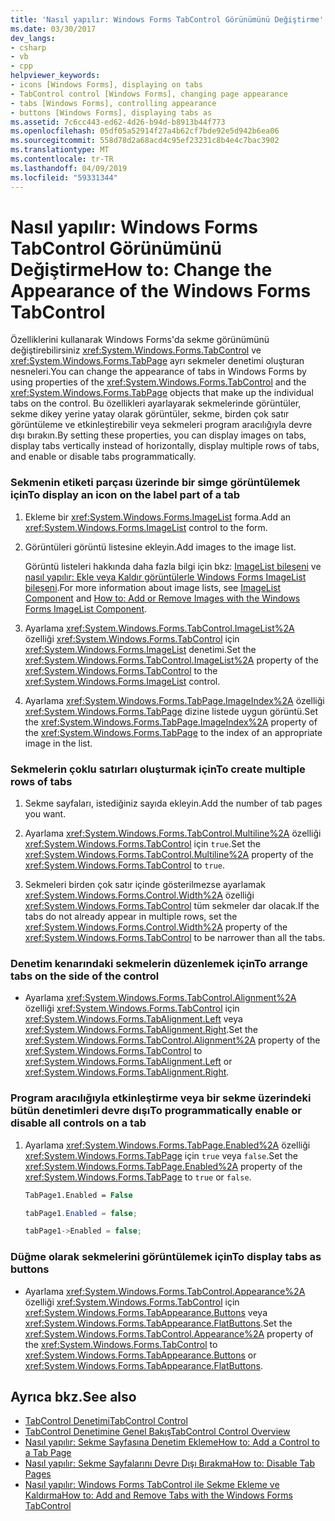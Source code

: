 ```yaml
---
title: 'Nasıl yapılır: Windows Forms TabControl Görünümünü Değiştirme'
ms.date: 03/30/2017
dev_langs:
- csharp
- vb
- cpp
helpviewer_keywords:
- icons [Windows Forms], displaying on tabs
- TabControl control [Windows Forms], changing page appearance
- tabs [Windows Forms], controlling appearance
- buttons [Windows Forms], displaying tabs as
ms.assetid: 7c6cc443-ed62-4d26-b94d-b8913b44f773
ms.openlocfilehash: 05df05a52914f27a4b62cf7bde92e5d942b6ea06
ms.sourcegitcommit: 558d78d2a68acd4c95ef23231c8b4e4c7bac3902
ms.translationtype: MT
ms.contentlocale: tr-TR
ms.lasthandoff: 04/09/2019
ms.locfileid: "59331344"
---
```

# <a name="how-to-change-the-appearance-of-the-windows-forms-tabcontrol"></a><span data-ttu-id="e783e-102">Nasıl yapılır: Windows Forms TabControl Görünümünü Değiştirme</span><span class="sxs-lookup"><span data-stu-id="e783e-102">How to: Change the Appearance of the Windows Forms TabControl</span></span>
<span data-ttu-id="e783e-103">Özelliklerini kullanarak Windows Forms'da sekme görünümünü değiştirebilirsiniz <xref:System.Windows.Forms.TabControl> ve <xref:System.Windows.Forms.TabPage> ayrı sekmeler denetimi oluşturan nesneleri.</span><span class="sxs-lookup"><span data-stu-id="e783e-103">You can change the appearance of tabs in Windows Forms by using properties of the <xref:System.Windows.Forms.TabControl> and the <xref:System.Windows.Forms.TabPage> objects that make up the individual tabs on the control.</span></span> <span data-ttu-id="e783e-104">Bu özellikleri ayarlayarak sekmelerinde görüntüler, sekme dikey yerine yatay olarak görüntüler, sekme, birden çok satır görüntüleme ve etkinleştirebilir veya sekmeleri program aracılığıyla devre dışı bırakın.</span><span class="sxs-lookup"><span data-stu-id="e783e-104">By setting these properties, you can display images on tabs, display tabs vertically instead of horizontally, display multiple rows of tabs, and enable or disable tabs programmatically.</span></span>  
  
### <a name="to-display-an-icon-on-the-label-part-of-a-tab"></a><span data-ttu-id="e783e-105">Sekmenin etiketi parçası üzerinde bir simge görüntülemek için</span><span class="sxs-lookup"><span data-stu-id="e783e-105">To display an icon on the label part of a tab</span></span>  
  
1. <span data-ttu-id="e783e-106">Ekleme bir <xref:System.Windows.Forms.ImageList> forma.</span><span class="sxs-lookup"><span data-stu-id="e783e-106">Add an <xref:System.Windows.Forms.ImageList> control to the form.</span></span>  
  
2. <span data-ttu-id="e783e-107">Görüntüleri görüntü listesine ekleyin.</span><span class="sxs-lookup"><span data-stu-id="e783e-107">Add images to the image list.</span></span>  
  
     <span data-ttu-id="e783e-108">Görüntü listeleri hakkında daha fazla bilgi için bkz: [ImageList bileşeni](imagelist-component-windows-forms.md) ve [nasıl yapılır: Ekle veya Kaldır görüntülerle Windows Forms ImageList bileşeni](how-to-add-or-remove-images-with-the-windows-forms-imagelist-component.md).</span><span class="sxs-lookup"><span data-stu-id="e783e-108">For more information about image lists, see [ImageList Component](imagelist-component-windows-forms.md) and [How to: Add or Remove Images with the Windows Forms ImageList Component](how-to-add-or-remove-images-with-the-windows-forms-imagelist-component.md).</span></span>  
  
3. <span data-ttu-id="e783e-109">Ayarlama <xref:System.Windows.Forms.TabControl.ImageList%2A> özelliği <xref:System.Windows.Forms.TabControl> için <xref:System.Windows.Forms.ImageList> denetimi.</span><span class="sxs-lookup"><span data-stu-id="e783e-109">Set the <xref:System.Windows.Forms.TabControl.ImageList%2A> property of the <xref:System.Windows.Forms.TabControl> to the <xref:System.Windows.Forms.ImageList> control.</span></span>  
  
4. <span data-ttu-id="e783e-110">Ayarlama <xref:System.Windows.Forms.TabPage.ImageIndex%2A> özelliği <xref:System.Windows.Forms.TabPage> dizine listede uygun görüntü.</span><span class="sxs-lookup"><span data-stu-id="e783e-110">Set the <xref:System.Windows.Forms.TabPage.ImageIndex%2A> property of the <xref:System.Windows.Forms.TabPage> to the index of an appropriate image in the list.</span></span>  
  
### <a name="to-create-multiple-rows-of-tabs"></a><span data-ttu-id="e783e-111">Sekmelerin çoklu satırları oluşturmak için</span><span class="sxs-lookup"><span data-stu-id="e783e-111">To create multiple rows of tabs</span></span>  
  
1. <span data-ttu-id="e783e-112">Sekme sayfaları, istediğiniz sayıda ekleyin.</span><span class="sxs-lookup"><span data-stu-id="e783e-112">Add the number of tab pages you want.</span></span>  
  
2. <span data-ttu-id="e783e-113">Ayarlama <xref:System.Windows.Forms.TabControl.Multiline%2A> özelliği <xref:System.Windows.Forms.TabControl> için `true`.</span><span class="sxs-lookup"><span data-stu-id="e783e-113">Set the <xref:System.Windows.Forms.TabControl.Multiline%2A> property of the <xref:System.Windows.Forms.TabControl> to `true`.</span></span>  
  
3. <span data-ttu-id="e783e-114">Sekmeleri birden çok satır içinde gösterilmezse ayarlamak <xref:System.Windows.Forms.Control.Width%2A> özelliği <xref:System.Windows.Forms.TabControl> tüm sekmeler dar olacak.</span><span class="sxs-lookup"><span data-stu-id="e783e-114">If the tabs do not already appear in multiple rows, set the <xref:System.Windows.Forms.Control.Width%2A> property of the <xref:System.Windows.Forms.TabControl> to be narrower than all the tabs.</span></span>  
  
### <a name="to-arrange-tabs-on-the-side-of-the-control"></a><span data-ttu-id="e783e-115">Denetim kenarındaki sekmelerin düzenlemek için</span><span class="sxs-lookup"><span data-stu-id="e783e-115">To arrange tabs on the side of the control</span></span>  
  
-   <span data-ttu-id="e783e-116">Ayarlama <xref:System.Windows.Forms.TabControl.Alignment%2A> özelliği <xref:System.Windows.Forms.TabControl> için <xref:System.Windows.Forms.TabAlignment.Left> veya <xref:System.Windows.Forms.TabAlignment.Right>.</span><span class="sxs-lookup"><span data-stu-id="e783e-116">Set the <xref:System.Windows.Forms.TabControl.Alignment%2A> property of the <xref:System.Windows.Forms.TabControl> to <xref:System.Windows.Forms.TabAlignment.Left> or <xref:System.Windows.Forms.TabAlignment.Right>.</span></span>  
  
### <a name="to-programmatically-enable-or-disable-all-controls-on-a-tab"></a><span data-ttu-id="e783e-117">Program aracılığıyla etkinleştirme veya bir sekme üzerindeki bütün denetimleri devre dışı</span><span class="sxs-lookup"><span data-stu-id="e783e-117">To programmatically enable or disable all controls on a tab</span></span>  
  
1. <span data-ttu-id="e783e-118">Ayarlama <xref:System.Windows.Forms.TabPage.Enabled%2A> özelliği <xref:System.Windows.Forms.TabPage> için `true` veya `false`.</span><span class="sxs-lookup"><span data-stu-id="e783e-118">Set the <xref:System.Windows.Forms.TabPage.Enabled%2A> property of the <xref:System.Windows.Forms.TabPage> to `true` or `false`.</span></span>  
  
    ```vb  
    TabPage1.Enabled = False  
    ```  
  
    ```csharp  
    tabPage1.Enabled = false;  
    ```  
  
    ```cpp  
    tabPage1->Enabled = false;  
    ```  
  
### <a name="to-display-tabs-as-buttons"></a><span data-ttu-id="e783e-119">Düğme olarak sekmelerini görüntülemek için</span><span class="sxs-lookup"><span data-stu-id="e783e-119">To display tabs as buttons</span></span>  
  
-   <span data-ttu-id="e783e-120">Ayarlama <xref:System.Windows.Forms.TabControl.Appearance%2A> özelliği <xref:System.Windows.Forms.TabControl> için <xref:System.Windows.Forms.TabAppearance.Buttons> veya <xref:System.Windows.Forms.TabAppearance.FlatButtons>.</span><span class="sxs-lookup"><span data-stu-id="e783e-120">Set the <xref:System.Windows.Forms.TabControl.Appearance%2A> property of the <xref:System.Windows.Forms.TabControl> to <xref:System.Windows.Forms.TabAppearance.Buttons> or <xref:System.Windows.Forms.TabAppearance.FlatButtons>.</span></span>  
  
## <a name="see-also"></a><span data-ttu-id="e783e-121">Ayrıca bkz.</span><span class="sxs-lookup"><span data-stu-id="e783e-121">See also</span></span>

- [<span data-ttu-id="e783e-122">TabControl Denetimi</span><span class="sxs-lookup"><span data-stu-id="e783e-122">TabControl Control</span></span>](tabcontrol-control-windows-forms.md)
- [<span data-ttu-id="e783e-123">TabControl Denetimine Genel Bakış</span><span class="sxs-lookup"><span data-stu-id="e783e-123">TabControl Control Overview</span></span>](tabcontrol-control-overview-windows-forms.md)
- [<span data-ttu-id="e783e-124">Nasıl yapılır: Sekme Sayfasına Denetim Ekleme</span><span class="sxs-lookup"><span data-stu-id="e783e-124">How to: Add a Control to a Tab Page</span></span>](how-to-add-a-control-to-a-tab-page.md)
- [<span data-ttu-id="e783e-125">Nasıl yapılır: Sekme Sayfalarını Devre Dışı Bırakma</span><span class="sxs-lookup"><span data-stu-id="e783e-125">How to: Disable Tab Pages</span></span>](how-to-disable-tab-pages.md)
- [<span data-ttu-id="e783e-126">Nasıl yapılır: Windows Forms TabControl ile Sekme Ekleme ve Kaldırma</span><span class="sxs-lookup"><span data-stu-id="e783e-126">How to: Add and Remove Tabs with the Windows Forms TabControl</span></span>](how-to-add-and-remove-tabs-with-the-windows-forms-tabcontrol.md)
